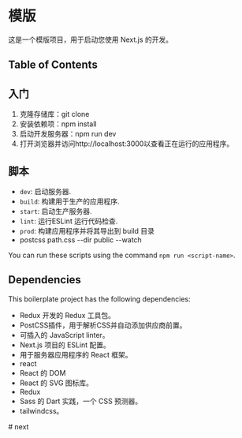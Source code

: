 
# 模版

这是一个模版项目，用于启动您使用 Next.js 的开发。

## Table of Contents



## 入门

1. 克隆存储库：git clone <repository-url>
2. 安装依赖项：npm install
3. 启动开发服务器：npm run dev
4. 打开浏览器并访问http://localhost:3000以查看正在运行的应用程序。


## 脚本

- `dev`: 启动服务器.
- `build`: 构建用于生产的应用程序.
- `start`: 启动生产服务器.
- `lint`: 运行ESLint 运行代码检查.
- `prod`: 构建应用程序并将其导出到 build 目录
-  postcss  path.css --dir public --watch 


You can run these scripts using the command `npm run <script-name>`.

## Dependencies

This boilerplate project has the following dependencies:

- Redux 开发的 Redux 工具包。
- PostCSS插件，用于解析CSS并自动添加供应商前置。
- 可插入的 JavaScript linter。
- Next.js 项目的 ESLint 配置。
- 用于服务器应用程序的 React 框架。
- react
- React 的 DOM
- React 的 SVG 图标库。
- Redux 
- Sass 的 Dart 实践，一个 CSS 预测器。
- tailwindcss。

#   n e x t  
 